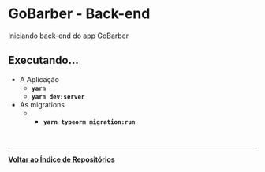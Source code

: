 # GoBarber - Back-end
Iniciando back-end do app GoBarber


## Executando...

- A Aplicação
    * <b>`yarn`
    * `yarn dev:server` </b>
- As migrations
  - * <b>`yarn typeorm migration:run`</b>
  
<br/>

---
<b>[Voltar ao Índice de Repositórios](https://github.com/salescamila/gostack)</b>

